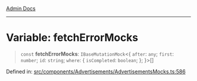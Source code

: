 [Admin Docs](/)

***

# Variable: fetchErrorMocks

> `const` **fetchErrorMocks**: `IBaseMutationMock`\<\{ `after`: `any`; `first`: `number`; `id`: `string`; `where`: \{ `isCompleted`: `boolean`; \}; \}\>[]

Defined in: [src/components/Advertisements/AdvertisementsMocks.ts:586](https://github.com/PalisadoesFoundation/talawa-admin/blob/main/src/components/Advertisements/AdvertisementsMocks.ts#L586)
